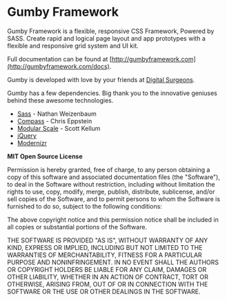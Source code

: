Gumby Framework
=====================

Gumby Framework is a flexible, responsive CSS Framework, Powered by SASS. Create rapid and logical page layout and app prototypes with a flexible and responsive grid system and UI kit. 

Full documentation can be found at [http://gumbyframework.com](http://gumbyframework.com/docs).

Gumby is developed with love by your friends at [Digital Surgeons](http://www.digitalsurgeons.com).  

Gumby has a few dependencies. Big thank you to the innovative geniuses behind these awesome technologies.

- [Sass](https://github.com/nex3/sass) - Nathan Weizenbaum 
- [Compass](https://github.com/chriseppstein/compass) - Chris Eppstein 
- [Modular Scale](https://github.com/scottkellum/modular-scale) - Scott Kellum 
- [jQuery](http://jquery.com/) 
- [Modernizr](http://modernizr.com/)

**MIT Open Source License**

Permission is hereby granted, free of charge, to any person obtaining a copy of this software and associated documentation files (the "Software"), to deal in the Software without restriction, including without limitation the rights to use, copy, modify, merge, publish, distribute, sublicense, and/or sell copies of the Software, and to permit persons to whom the Software is furnished to do so, subject to the following conditions:

The above copyright notice and this permission notice shall be included in all copies or substantial portions of the Software.

THE SOFTWARE IS PROVIDED "AS IS", WITHOUT WARRANTY OF ANY KIND, EXPRESS OR IMPLIED, INCLUDING BUT NOT LIMITED TO THE WARRANTIES OF MERCHANTABILITY, FITNESS FOR A PARTICULAR PURPOSE AND NONINFRINGEMENT. IN NO EVENT SHALL THE AUTHORS OR COPYRIGHT HOLDERS BE LIABLE FOR ANY CLAIM, DAMAGES OR OTHER LIABILITY, WHETHER IN AN ACTION OF CONTRACT, TORT OR OTHERWISE, ARISING FROM, OUT OF OR IN CONNECTION WITH THE SOFTWARE OR THE USE OR OTHER DEALINGS IN THE SOFTWARE.